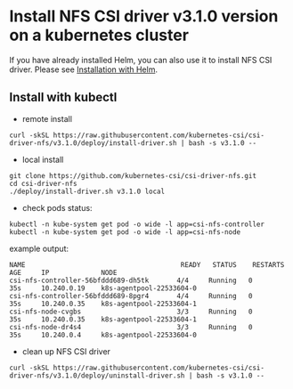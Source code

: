 # Install NFS CSI driver v3.1.0 version on a kubernetes cluster

If you have already installed Helm, you can also use it to install NFS CSI driver. Please see [Installation with Helm](../charts/README.md).

## Install with kubectl
 - remote install
```console
curl -skSL https://raw.githubusercontent.com/kubernetes-csi/csi-driver-nfs/v3.1.0/deploy/install-driver.sh | bash -s v3.1.0 --
```

 - local install
```console
git clone https://github.com/kubernetes-csi/csi-driver-nfs.git
cd csi-driver-nfs
./deploy/install-driver.sh v3.1.0 local
```

- check pods status:
```console
kubectl -n kube-system get pod -o wide -l app=csi-nfs-controller
kubectl -n kube-system get pod -o wide -l app=csi-nfs-node
```

example output:

```console
NAME                                       READY   STATUS    RESTARTS   AGE     IP             NODE
csi-nfs-controller-56bfddd689-dh5tk       4/4     Running   0          35s     10.240.0.19    k8s-agentpool-22533604-0
csi-nfs-controller-56bfddd689-8pgr4       4/4     Running   0          35s     10.240.0.35    k8s-agentpool-22533604-1
csi-nfs-node-cvgbs                        3/3     Running   0          35s     10.240.0.35    k8s-agentpool-22533604-1
csi-nfs-node-dr4s4                        3/3     Running   0          35s     10.240.0.4     k8s-agentpool-22533604-0
```

- clean up NFS CSI driver
```console
curl -skSL https://raw.githubusercontent.com/kubernetes-csi/csi-driver-nfs/v3.1.0/deploy/uninstall-driver.sh | bash -s v3.1.0 --
```